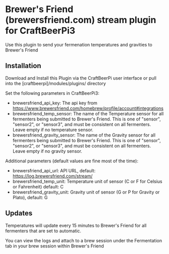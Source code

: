 # Brewer's Friend (brewersfriend.com) stream plugin for CraftBeerPi3

Use this plugin to send your fermenation temperatures and gravities to Brewer's Friend

## Installation

Download and Install this Plugin via the CraftBeerPi user interface
or pull into the [craftbeerpi]/modules/plugins/ directory

Set the following parameters in CraftBeerPi3:
* brewersfriend_api_key: The api key from https://www.brewersfriend.com/homebrew/profile/account#integrations
* brewersfriend_temp_sensor: The name of the Temperature sensor for all fermenters being submitted to Brewer's Friend. This is one of "sensor", "sensor2", or "sensor3", and must be consistent on all fermenters. Leave empty if no temperature sensor.
* brewersfriend_gravity_sensor: The name of the Gravity sensor for all fermenters being submitted to Brewer's Friend. This is one of "sensor", "sensor2", or "sensor3", and must be consistent on all fermenters. Leave empty if no gravity sensor.

Additional parameters (default values are fine most of the time):
* brewersfriend_api_url: API URL, default: https://log.brewersfriend.com/stream/
* brewersfriend_temp_unit: Temperature unit of sensor (C or F for Celsius or Fahrenheit) default: C
* brewersfriend_gravity_unit: Gravity unit of sensor (G or P for Gravity or Plato), default: G

## Updates

Temperatures will update every 15 minutes to Brewer's Friend for all fermenters that are set to automatic.

You can view the logs and attach to a brew session under the Fermentation tab in your brew session within Brewer's Friend
